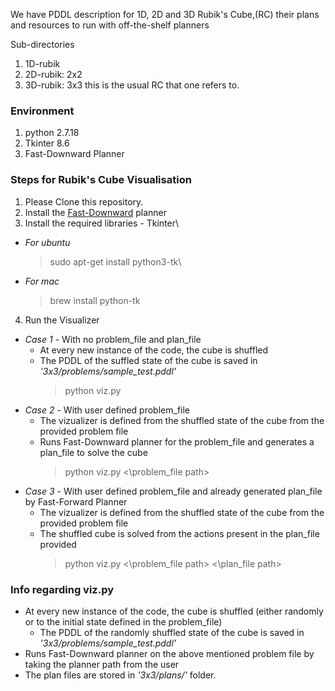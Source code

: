 We have PDDL description for 1D, 2D and 3D Rubik's Cube,(RC) their plans and resources
to run with off-the-shelf planners 

Sub-directories
1. 1D-rubik
2. 2D-rubik: 2x2
3. 3D-rubik: 3x3 this is the usual RC that one refers to.

### Environment

1. python 2.7.18
2. Tkinter 8.6
3. Fast-Downward Planner


### Steps for Rubik's Cube Visualisation 

1. Please Clone this repository.
2. Install the [Fast-Downward](https://www.fast-downward.org/ObtainingAndRunningFastDownward) planner
3. Install the required libraries - Tkinter\
 - *For ubuntu*
    >sudo apt-get install python3-tk\
 - *For mac*
    >brew install python-tk
4. Run the Visualizer
 - *Case 1* - With no problem_file and plan_file
    - At every new instance of the code, the cube is shuffled
    - The PDDL of the suffled state of the cube is saved in *'3x3/problems/sample_test.pddl'*
        >python viz.py
 - *Case 2* - With user defined problem_file
    - The vizualizer is defined from the shuffled state of the cube from the provided problem file
    - Runs Fast-Downward planner for the problem_file and generates a plan_file to solve the cube
        >python viz.py <\problem_file path>
 - *Case 3* - With user defined problem_file and already generated plan_file by Fast-Forward Planner
    - The vizualizer is defined from the shuffled state of the cube from the provided problem file
    - The shuffled cube is solved from the actions present in the plan_file provided
        >python viz.py <\problem_file path> <\plan_file path>
 

### Info regarding viz.py

- At every new instance of the code, the cube is shuffled (either randomly or to the initial state defined in the problem_file)
  - The PDDL of the randomly shuffled state of the cube is saved in *'3x3/problems/sample_test.pddl'*
- Runs Fast-Downward planner on the above mentioned problem file by taking the planner path from the user
- The plan files are stored in *'3x3/plans/'* folder.
